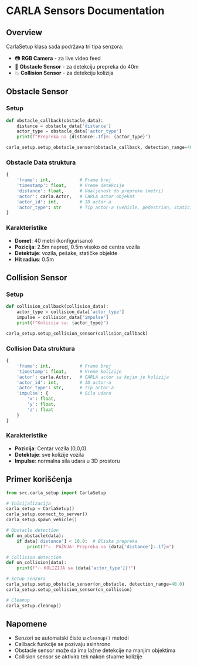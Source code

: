 # CARLA Sensors Documentation

## Overview
CarlaSetup klasa sada podržava tri tipa senzora:
- 📷 **RGB Camera** - za live video feed
- 🚧 **Obstacle Sensor** - za detekciju prepreka do 40m
- 💥 **Collision Sensor** - za detekciju kolizija

## Obstacle Sensor

### Setup
```python
def obstacle_callback(obstacle_data):
    distance = obstacle_data['distance']
    actor_type = obstacle_data['actor_type']
    print(f"Prepreka na {distance:.1f}m: {actor_type}")

carla_setup.setup_obstacle_sensor(obstacle_callback, detection_range=40.0)
```

### Obstacle Data struktura
```python
{
    'frame': int,           # Frame broj
    'timestamp': float,     # Vreme detekcije
    'distance': float,      # Udaljenost do prepreke (metri)
    'actor': carla.Actor,   # CARLA actor objekat
    'actor_id': int,        # ID actor-a
    'actor_type': str       # Tip actor-a (vehicle, pedestrian, static)
}
```

### Karakteristike
- **Domet**: 40 metri (konfigurisano)
- **Pozicija**: 2.5m napred, 0.5m visoko od centra vozila
- **Detektuje**: vozila, pešake, statičke objekte
- **Hit radius**: 0.5m

## Collision Sensor

### Setup
```python
def collision_callback(collision_data):
    actor_type = collision_data['actor_type']
    impulse = collision_data['impulse']
    print(f"Kolizija sa: {actor_type}")

carla_setup.setup_collision_sensor(collision_callback)
```

### Collision Data struktura
```python
{
    'frame': int,           # Frame broj
    'timestamp': float,     # Vreme kolizije
    'actor': carla.Actor,   # CARLA actor sa kojim je kolizija
    'actor_id': int,        # ID actor-a
    'actor_type': str,      # Tip actor-a
    'impulse': {            # Sila udara
        'x': float,
        'y': float, 
        'z': float
    }
}
```

### Karakteristike
- **Pozicija**: Centar vozila (0,0,0)
- **Detektuje**: sve kolizije vozila
- **Impulse**: normalna sila udara u 3D prostoru

## Primer korišćenja

```python
from src.carla_setup import CarlaSetup

# Inicijalizacija
carla_setup = CarlaSetup()
carla_setup.connect_to_server()
carla_setup.spawn_vehicle()

# Obstacle detection
def on_obstacle(data):
    if data['distance'] < 10.0:  # Bliska prepreka
        print(f"⚠️  PAŽNJA! Prepreka na {data['distance']:.1f}m")

# Collision detection  
def on_collision(data):
    print(f"💥 KOLIZIJA sa {data['actor_type']}!")

# Setup senzora
carla_setup.setup_obstacle_sensor(on_obstacle, detection_range=40.0)
carla_setup.setup_collision_sensor(on_collision)

# Cleanup
carla_setup.cleanup()
```

## Napomene

- Senzori se automatski čiste u `cleanup()` metodi
- Callback funkcije se pozivaju asinhrono
- Obstacle sensor može da ima lažne detekcije na manjim objektima
- Collision sensor se aktivira tek nakon stvarne kolizije